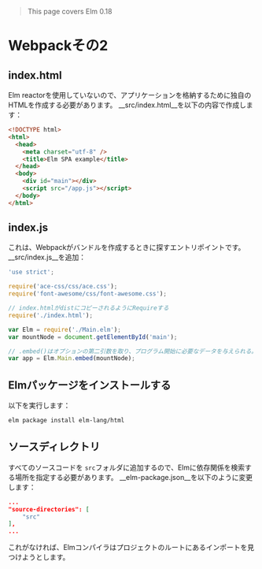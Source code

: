 >This page covers Elm 0.18

# Webpackその2

## index.html

Elm reactorを使用していないので、アプリケーションを格納するために独自のHTMLを作成する必要があります。 __src/index.html__を以下の内容で作成します：

```html
<!DOCTYPE html>
<html>
  <head>
    <meta charset="utf-8" />
    <title>Elm SPA example</title>
  </head>
  <body>
    <div id="main"></div>
    <script src="/app.js"></script>
  </body>
</html>
```

## index.js

これは、Webpackがバンドルを作成するときに探すエントリポイントです。 __src/index.js__を追加：

```js
'use strict';

require('ace-css/css/ace.css');
require('font-awesome/css/font-awesome.css');

// index.htmlがdistにコピーされるようにRequireする
require('./index.html');

var Elm = require('./Main.elm');
var mountNode = document.getElementById('main');

// .embed()はオプションの第二引数を取り、プログラム開始に必要なデータを与えられる。たとえばuserIDや何らかのトークンなど
var app = Elm.Main.embed(mountNode);
```

## Elmパッケージをインストールする

以下を実行します：

```bash
elm package install elm-lang/html
```

## ソースディレクトリ

すべてのソースコードを `src`フォルダに追加するので、Elmに依存関係を検索する場所を指定する必要があります。 __elm-package.json__を以下のように変更します：

```json
...
"source-directories": [
    "src"
],
...
```

これがなければ、Elmコンパイラはプロジェクトのルートにあるインポートを見つけようとします。
